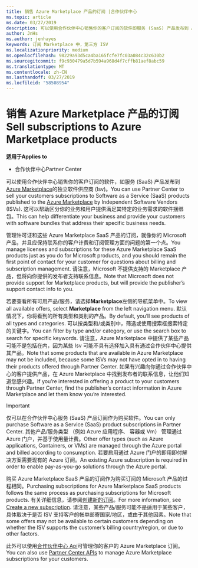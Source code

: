```yaml
---
title: 销售 Azure Marketplace 产品的订阅 |合作伙伴中心
ms.topic: article
ms.date: 03/27/2019
description: 可以使用合作伙伴中心销售你的客户订阅的软件即服务 (SaaS) 产品发布到 Azure Marketplace 的独立软件供应商 (Isv)。
author: JnHs
ms.author: jenhayes
keywords: 订阅 Marketplace 中，第三方 ISV
ms.localizationpriority: medium
ms.openlocfilehash: 98229a93d5ca4ba165fcfe7fc03a084c32c630b2
ms.sourcegitcommit: f9c930479a5d7b594a968d4f7cffb81aef8abc59
ms.translationtype: MT
ms.contentlocale: zh-CN
ms.lasthandoff: 03/27/2019
ms.locfileid: "58508954"
---
```

# <a name="sell-subscriptions-to-azure-marketplace-products"></a><span data-ttu-id="47350-104">销售 Azure Marketplace 产品的订阅</span><span class="sxs-lookup"><span data-stu-id="47350-104">Sell subscriptions to Azure Marketplace products</span></span>

<span data-ttu-id="47350-105">**适用于**</span><span class="sxs-lookup"><span data-stu-id="47350-105">**Applies to**</span></span>

-  <span data-ttu-id="47350-106">合作伙伴中心</span><span class="sxs-lookup"><span data-stu-id="47350-106">Partner Center</span></span>


<span data-ttu-id="47350-107">可以使用合作伙伴中心销售你的客户订阅的软件，如服务 (SaaS) 产品发布到[Azure Marketplace](https://azuremarketplace.microsoft.com/marketplace)的独立软件供应商 (Isv)。</span><span class="sxs-lookup"><span data-stu-id="47350-107">You can use Partner Center to sell your customers subscriptions to Software as a Service (SaaS) products published to the [Azure Marketplace](https://azuremarketplace.microsoft.com/marketplace) by Independent Software Vendors (ISVs).</span></span> <span data-ttu-id="47350-108">这可以帮助区分你的业务和用户提供满足其特定的业务需求的软件捆绑包。</span><span class="sxs-lookup"><span data-stu-id="47350-108">This can help differentiate your business and provide your customers with software bundles that address their specific business needs.</span></span> 

<span data-ttu-id="47350-109">管理许可证和这些 Azure Marketplace SaaS 产品的订阅，就像你的 Microsoft 产品，并且应保持联系你的客户计费和订阅管理方面的问题的第一个点。</span><span class="sxs-lookup"><span data-stu-id="47350-109">You manage licenses and subscriptions for these Azure Marketplace SaaS products just as you do for Microsoft products, and you should remain the first point of contact for your customer for questions about billing and subscription management.</span></span> <span data-ttu-id="47350-110">请注意，Microsoft 不提供支持的 Marketplace 产品，但将向你提供的发布者支持联系信息。</span><span class="sxs-lookup"><span data-stu-id="47350-110">Note that Microsoft does not provide support for Marketplace products, but will provide the publisher’s support contact info to you.</span></span>

<span data-ttu-id="47350-111">若要查看所有可用产品/服务，请选择**Marketplace**左侧的导航菜单中。</span><span class="sxs-lookup"><span data-stu-id="47350-111">To view all available offers, select **Marketplace** from the left navigation menu.</span></span> <span data-ttu-id="47350-112">默认情况下，你将看到的所有类型和类别的产品。</span><span class="sxs-lookup"><span data-stu-id="47350-112">By default, you’ll see products of all types and categories.</span></span> <span data-ttu-id="47350-113">可以按类型和/或类别中，筛选或使用搜索框搜索特定的关键字。</span><span class="sxs-lookup"><span data-stu-id="47350-113">You can filter by type and/or category, or use the search box to search for specific keywords.</span></span> <span data-ttu-id="47350-114">请注意，Azure Marketplace 中提供了某些产品可能不是包括在内，因为某些 Isv 可能不具有选择加入具有通过合作伙伴中心提供其产品。</span><span class="sxs-lookup"><span data-stu-id="47350-114">Note that some products that are available in Azure Marketplace may not be included, because some ISVs may not have opted in to having their products offered through Partner Center.</span></span> <span data-ttu-id="47350-115">如果有兴趣向你通过合作伙伴中心的客户提供产品，在 Azure Marketplace 中找到发布者的联系信息，让他们知道您感兴趣。</span><span class="sxs-lookup"><span data-stu-id="47350-115">If you’re interested in offering a product to your customers through Partner Center, find the publisher’s contact information in Azure Marketplace and let them know you’re interested.</span></span>

> [!IMPORTANT]
> <span data-ttu-id="47350-116">仅可以在合作伙伴中心服务 (SaaS) 产品订阅作为购买软件。</span><span class="sxs-lookup"><span data-stu-id="47350-116">You can only purchase Software as a Service (SaaS) product subscriptions in Partner Center.</span></span> <span data-ttu-id="47350-117">其他产品/服务类型 （例如 Azure 应用程序、 容器或 Vm） 管理通过 Azure 门户，并基于使用量计费。</span><span class="sxs-lookup"><span data-stu-id="47350-117">Other offer types (such as Azure applications, Containers, or VMs) are managed through the Azure portal and billed according to consumption.</span></span> <span data-ttu-id="47350-118">若要启用通过 Azure 门户的即用即付解决方案需要现有的 Azure 订阅。</span><span class="sxs-lookup"><span data-stu-id="47350-118">An existing Azure subscription is required in order to enable pay-as-you-go solutions through the Azure portal.</span></span>

<span data-ttu-id="47350-119">购买 Azure Marketplace SaaS 产品的订阅作为购买订阅的 Microsoft 产品的过程相同。</span><span class="sxs-lookup"><span data-stu-id="47350-119">Purchasing subscriptions for Azure Marketplace SaaS products follows the same process as purchasing subscriptions for Microsoft products.</span></span> <span data-ttu-id="47350-120">有关详细信息，请参阅[创建新的订阅](create-a-new-subscription.md)。</span><span class="sxs-lookup"><span data-stu-id="47350-120">For more information, see [Create a new subscription](create-a-new-subscription.md).</span></span> <span data-ttu-id="47350-121">请注意，某些产品/服务可能不是适用于某些客户，具体取决于是否 ISV 支持客户的帐单邮寄国家/地区，或由于其他因素。</span><span class="sxs-lookup"><span data-stu-id="47350-121">Note that some offers may not be available to certain customers depending on whether the ISV supports the customer’s billing country/region, or due to other factors.</span></span>

<span data-ttu-id="47350-122">此外可以使用[合作伙伴中心 Api](https://docs.microsoft.com/en-us/partner-center/develop/)可管理你的客户的 Azure Marketplace 订阅。</span><span class="sxs-lookup"><span data-stu-id="47350-122">You can also use [Partner Center APIs](https://docs.microsoft.com/en-us/partner-center/develop/) to manage Azure Marketplace subscriptions for your customers.</span></span>
